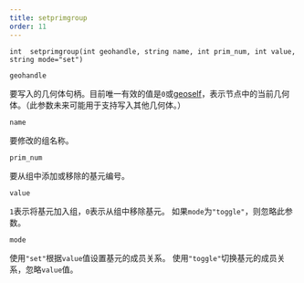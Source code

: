 ```yaml
---
title: setprimgroup
order: 11
---
```


`int  setprimgroup(int geohandle, string name, int prim_num, int value, string mode="set")`

`geohandle`

要写入的几何体句柄。目前唯一有效的值是`0`或[geoself](geoself.html "返回当前几何体的句柄")，表示节点中的当前几何体。（此参数未来可能用于支持写入其他几何体。）

`name`

要修改的组名称。

`prim_num`

要从组中添加或移除的基元编号。

`value`

`1`表示将基元加入组，`0`表示从组中移除基元。
如果`mode`为`"toggle"`，则忽略此参数。

`mode`

使用`"set"`根据`value`值设置基元的成员关系。
使用`"toggle"`切换基元的成员关系，忽略`value`值。